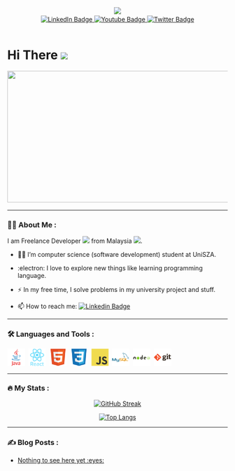 <div id="header" align="center">
  <img src="https://media1.giphy.com/media/jdPMeyv9rn0hZHh8n9/giphy.gif?cid=ecf05e47iv0i96xaisms5d87vvpn0joobqaenmly65s311o1&rid=giphy.gif&ct=s" width="100"/>
</div>
<div align="center">
  <a href="https://www.linkedin.com/in/aqief-syahmi-1b61b21a4">
    <img src="https://img.shields.io/badge/LinkedIn-blue?style=for-the-badge&logo=linkedin&logoColor=white" alt="LinkedIn           Badge"/>
  </a>
  <a href="https://www.youtube.com/@aqiefsyahmi/featured">
    <img src="https://img.shields.io/badge/YouTube-red?style=for-the-badge&logo=youtube&logoColor=white" alt="Youtube Badge"/>
  </a>
  <a href="https://twitter.com/Aqief_Syahmi?t=lpp2OP1HI2bnTUho_QAOFA&s=09">
    <img src="https://img.shields.io/badge/Twitter-blue?style=for-the-badge&logo=twitter&logoColor=white" alt="Twitter Badge"/>
  </a>
</div>
<div align="center">
  <img src="https://komarev.com/ghpvc/?username=aqiefsyahmi&style=flat-square&color=blue" alt=""/>
</div>
<h1>
  Hi There
  <img src="https://media.giphy.com/media/hvRJCLFzcasrR4ia7z/giphy.gif" width="30px"/>
</h1>
<div align="center">
  <img src="https://media.giphy.com/media/dWesBcTLavkZuG35MI/giphy.gif" width="600" height="300"/>
</div>

---
### :man_technologist: About Me :
I am Freelance Developer <img src="https://media.giphy.com/media/WUlplcMpOCEmTGBtBW/giphy.gif" width="30"> from Malaysia <img src="https://emojipedia-us.s3.dualstack.us-west-1.amazonaws.com/thumbs/120/sony/336/flag-malaysia_1f1f2-1f1fe.png" width="25px"/>.
- :man_student: I’m computer science (software development) student at UniSZA.

- :electron: I love to explore new things like learning programming language.

- :zap: In my free time, I solve problems in my university project and stuff.

- :mailbox: How to reach me:  [![Linkedin Badge](https://img.shields.io/badge/-aqiefsyahmi-blue?style=flat&logo=Linkedin&logoColor=white)](https://www.linkedin.com/in/aqief-syahmi-1b61b21a4)

---
### :hammer_and_wrench: Languages and Tools :
<div>
  <img src="https://github.com/devicons/devicon/blob/master/icons/java/java-original-wordmark.svg" title="Java" alt="Java" width="40" height="40"/>&nbsp;
  <img src="https://github.com/devicons/devicon/blob/master/icons/react/react-original-wordmark.svg" title="React" alt="React" width="40" height="40"/>&nbsp;
  <img src="https://github.com/devicons/devicon/blob/master/icons/html5/html5-original.svg" title="HTML5" alt="HTML" width="40" height="40"/>&nbsp;
  <img src="https://github.com/devicons/devicon/blob/master/icons/css3/css3-original.svg" title="HTML5" alt="HTML" width="40" height="40"/>&nbsp;
  <img src="https://github.com/devicons/devicon/blob/master/icons/javascript/javascript-original.svg" title="JavaScript" alt="JavaScript" width="40" height="40"/>&nbsp;
  <img src="https://github.com/devicons/devicon/blob/master/icons/mysql/mysql-original-wordmark.svg" title="MySQL"  alt="MySQL" width="40" height="40"/>&nbsp;
  <img src="https://github.com/devicons/devicon/blob/master/icons/nodejs/nodejs-original-wordmark.svg" title="NodeJS" alt="NodeJS" width="40" height="40"/>&nbsp;
  <img src="https://github.com/devicons/devicon/blob/master/icons/git/git-original-wordmark.svg" title="Git" **alt="Git" width="40" height="40"/>
</div>

---
### :fire: My Stats :
<div align="center">

[![GitHub Streak](http://github-readme-streak-stats.herokuapp.com?user=aqiefsyahmi&theme=dark&background=000000)](https://git.io/streak-stats)

[![Top Langs](https://github-readme-stats.vercel.app/api/top-langs/?username=aqiefsyahmi&theme=dark&background=000000)](https://github.com/aqiefsyahmi/github-readme-stats)
</div>

---
### :writing_hand: Blog Posts :
<!-- BLOG-POST-LIST:START -->
- <a href="https://media.tenor.com/ZX95mDnlodwAAAAd/the-rock-sus-eye.gif">
  Nothing to see here yet :eyes:
</a>
<!-- BLOG-POST-LIST:END -->
